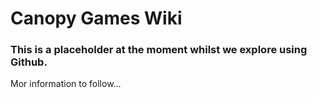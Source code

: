 # Canopy Games Wiki

### This is a placeholder at the moment whilst we explore using Github.

Mor information to follow...
